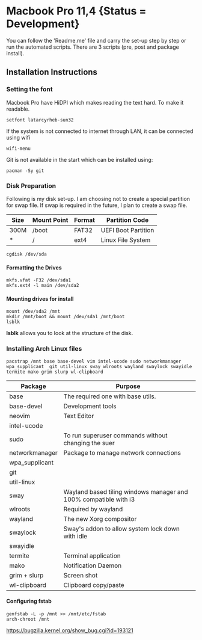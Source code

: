 # Macbook Pro 11,4 {Status = Development}

You can follow the 'Readme.me' file and carry the set-up step by step or run the automated scripts. 
There are 3 scripts (pre, post and package install).

## Installation Instructions

### Setting the font

Macbook Pro have HiDPI which makes reading the text hard. To make it readable.

```{bash}
setfont latarcyrheb-sun32
```
If the system is not connected to internet through LAN, it can be connected using wifi
```
wifi-menu
```

Git is not available in the start which can be installed using:

```{bash}
pacman -Sy git
```

### Disk Preparation 

Following is my disk set-up. I am choosing not to create a special partition for swap file. If swap is required in the future, I plan to create a swap file.

| Size | Mount Point | Format | Partition Code |
|---|---|---|---|
| 300M | /boot | FAT32 | UEFI Boot Partition |
| * | / | ext4 | Linux File System |

```{bash}
cgdisk /dev/sda
```

#### Formatting the Drives

```{bash}
mkfs.vfat -F32 /dev/sda1
mkfs.ext4 -l main /dev/sda2
```

#### Mounting drives for install
```{bash}
mount /dev/sda2 /mnt
mkdir /mnt/boot && mount /dev/sda1 /mnt/boot
lsblk 
```

**lsblk** allows you to look at the structure of the disk.

### Installing Arch Linux files

```{bash}
pacstrap /mnt base base-devel vim intel-ucode sudo networkmanager wpa_supplicant  git util-linux sway wlroots wayland swaylock swayidle termite mako grim slurp wl-clipboard
```

| Package | Purpose |
|---|---|
| base | The required one with base utils. |
| base-devel | Development tools |
| neovim | Text Editor |
| intel-ucode | |
| sudo | To run superuser commands without changing the suer |
| networkmanager | Package to manage network connections |
| wpa_supplicant | |
| git | |
| util-linux | |
| sway | Wayland based tiling windows manager and 100% compatible with i3 |
| wlroots | Required by wayland |
| wayland | The new Xorg compositor |
| swaylock | Sway's addon to allow system lock down with idle |
| swayidle | | 
| termite | Terminal application |
| mako | Notification Daemon |
| grim + slurp | Screen shot |
| wl-clipboard | Clipboard copy/paste |

#### Configuring fstab

```{bash}
genfstab -L -p /mnt >> /mnt/etc/fstab
arch-chroot /mnt
```


https://bugzilla.kernel.org/show_bug.cgi?id=193121
